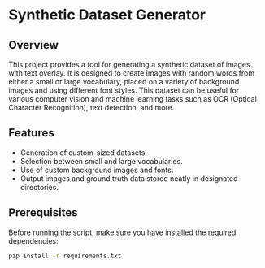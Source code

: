 # Synthetic Dataset Generator

## Overview
This project provides a tool for generating a synthetic dataset of images with text overlay. It is designed to create images with random words from either a small or large vocabulary, placed on a variety of background images and using different font styles. This dataset can be useful for various computer vision and machine learning tasks such as OCR (Optical Character Recognition), text detection, and more.

## Features
- Generation of custom-sized datasets.
- Selection between small and large vocabularies.
- Use of custom background images and fonts.
- Output images and ground truth data stored neatly in designated directories.

## Prerequisites
Before running the script, make sure you have installed the required dependencies:

```bash
pip install -r requirements.txt


